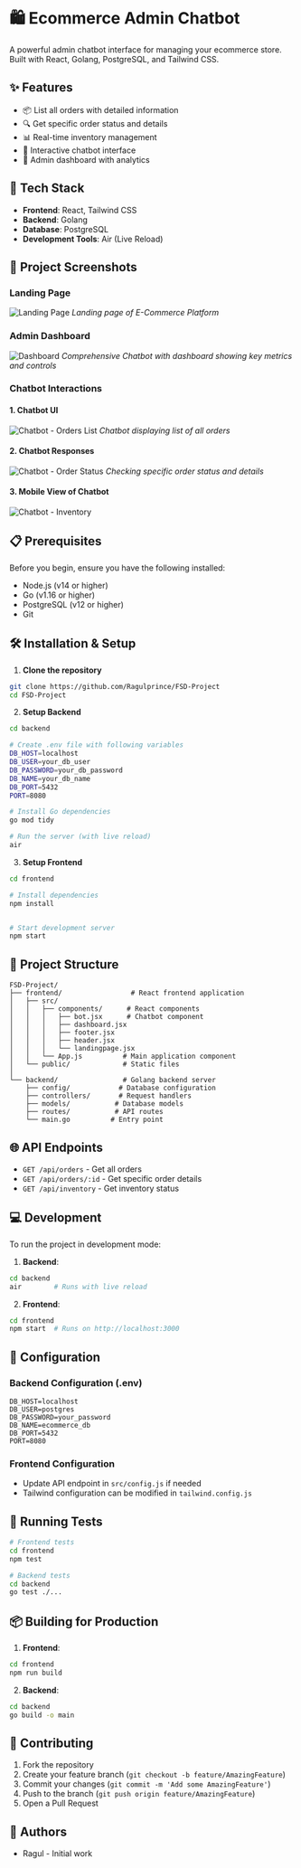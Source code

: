 # 🛍️ Ecommerce Admin Chatbot 

A powerful admin chatbot interface for managing your ecommerce store. Built with React, Golang, PostgreSQL, and Tailwind CSS.

## ✨ Features

- 📦 List all orders with detailed information
- 🔍 Get specific order status and details
- 📊 Real-time inventory management
- 💬 Interactive chatbot interface
- 🎯 Admin dashboard with analytics

## 🚀 Tech Stack

- **Frontend**: React, Tailwind CSS
- **Backend**: Golang
- **Database**: PostgreSQL
- **Development Tools**: Air (Live Reload)

## 📸 Project Screenshots

### Landing Page
![Landing Page](./frontend/public/screenshot/landingpage.png)
*Landing page of E-Commerce Platform*

### Admin Dashboard
![Dashboard](./frontend/public/screenshot/dashboard.png)
*Comprehensive Chatbot with dashboard showing key metrics and controls*

### Chatbot Interactions

#### 1. Chatbot UI 
![Chatbot - Orders List](./frontend/public/screenshot/chatbot1.png)
*Chatbot displaying list of all orders*

#### 2. Chatbot Responses
![Chatbot - Order Status](./frontend/public/screenshot/chatbot2.png)
*Checking specific order status and details*

#### 3. Mobile View of Chatbot
![Chatbot - Inventory](./frontend/public/screenshot/chatbot3.png)



## 📋 Prerequisites

Before you begin, ensure you have the following installed:
- Node.js (v14 or higher)
- Go (v1.16 or higher)
- PostgreSQL (v12 or higher)
- Git

## 🛠️ Installation & Setup

1. **Clone the repository**
```bash
git clone https://github.com/Ragulprince/FSD-Project
cd FSD-Project
```

2. **Setup Backend**
```bash
cd backend

# Create .env file with following variables
DB_HOST=localhost
DB_USER=your_db_user
DB_PASSWORD=your_db_password
DB_NAME=your_db_name
DB_PORT=5432
PORT=8080

# Install Go dependencies
go mod tidy

# Run the server (with live reload)
air
```

3. **Setup Frontend**
```bash
cd frontend

# Install dependencies
npm install


# Start development server
npm start
```

## 📁 Project Structure

```
FSD-Project/
├── frontend/                 # React frontend application
│   ├── src/
│   │   ├── components/      # React components
│   │   │   ├── bot.jsx      # Chatbot component
│   │   │   ├── dashboard.jsx
│   │   │   ├── footer.jsx
│   │   │   ├── header.jsx
│   │   │   └── landingpage.jsx
│   │   └── App.js          # Main application component
│   └── public/             # Static files
│
└── backend/                # Golang backend server
    ├── config/            # Database configuration
    ├── controllers/       # Request handlers
    ├── models/           # Database models
    ├── routes/           # API routes
    └── main.go          # Entry point
```

## 🌐 API Endpoints

- `GET /api/orders` - Get all orders
- `GET /api/orders/:id` - Get specific order details
- `GET /api/inventory` - Get inventory status

## 💻 Development

To run the project in development mode:

1. **Backend**: 
```bash
cd backend
air        # Runs with live reload
```

2. **Frontend**:
```bash
cd frontend
npm start  # Runs on http://localhost:3000
```

## 🔧 Configuration

### Backend Configuration (.env)
```
DB_HOST=localhost
DB_USER=postgres
DB_PASSWORD=your_password
DB_NAME=ecommerce_db
DB_PORT=5432
PORT=8080
```

### Frontend Configuration
- Update API endpoint in `src/config.js` if needed
- Tailwind configuration can be modified in `tailwind.config.js`

## 🚥 Running Tests

```bash
# Frontend tests
cd frontend
npm test

# Backend tests
cd backend
go test ./...
```

## 📦 Building for Production

1. **Frontend**:
```bash
cd frontend
npm run build
```

2. **Backend**:
```bash
cd backend
go build -o main
```

## 🤝 Contributing

1. Fork the repository
2. Create your feature branch (`git checkout -b feature/AmazingFeature`)
3. Commit your changes (`git commit -m 'Add some AmazingFeature'`)
4. Push to the branch (`git push origin feature/AmazingFeature`)
5. Open a Pull Request


## 👥 Authors

- Ragul - Initial work


